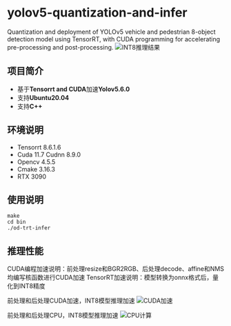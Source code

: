 # yolov5-quantization-and-infer
Quantization and deployment of YOLOv5 vehicle and pedestrian 8-object detection model using TensorRT, with CUDA programming for accelerating pre-processing and post-processing.
![INT8推理结果](https://raw.githubusercontent.com/allrivertosea/YOLOv5-model-quantization-and-inference/main/data/result/car4-detect-int8.png)
## 项目简介

- 基于**Tensorrt and CUDA**加速**Yolov5.6.0**
- 支持**Ubuntu20.04**
- 支持**C++**

## 环境说明

- Tensorrt 8.6.1.6
- Cuda 11.7 Cudnn 8.9.0
- Opencv 4.5.5
- Cmake 3.16.3
- RTX 3090

## 使用说明

```
make
cd bin
./od-trt-infer
```

## 推理性能

CUDA编程加速说明：前处理resize和BGR2RGB、后处理decode、affine和NMS均编写核函数进行CUDA加速
TensorRT加速说明：模型转换为onnx格式后，量化到INT8精度

前处理和后处理CUDA加速，INT8模型推理加速
![CUDA加速](https://raw.githubusercontent.com/allrivertosea/YOLOv5-model-quantization-and-inference/main/data/前处理和后处理CUDA编程加速.png)

前处理和后处理CPU，INT8模型推理加速
![CPU计算](https://raw.githubusercontent.com/allrivertosea/YOLOv5-model-quantization-and-inference/main/data/前处理和后处理CPU.png)
